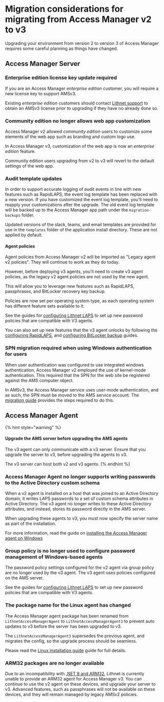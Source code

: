 # Migration considerations for migrating from Access Manager v2 to v3

Upgrading your environment from version 2 to version 3 of Access Manager requires some careful planning as things have changed.

## Access Manager Server

### Enterprise edition license key update required
If you are an Access Manager *enterprise edition* customer, you will require a new license key to support AMSv3.

Existing *enterprise edition* customers should contact [Lithnet support](https://lithnet.io/support) to obtain an AMSv3 license prior to upgrading if they have no already done so.

### Community edition no longer allows web app customization
Access Manager v2 allowed *community edition* users to customize some elements of the web app such as branding and custom logo use.

In Access Manager v3, customization of the web app is now an *enterprise edition* feature.

Community edition users upgrading from v2 to v3 will revert to the default settings of the web app.

### Audit template updates
In order to support accurate logging of audit events in line with new features such as RapidLAPS, the event log template has been replaced with a new version. If you have customized the event log template, you'll need to reapply your customizations after the upgrade. The old event log template will be backed up to the Access Manager app path under the `migration-backups` folder.

Updated versions of the slack, teams, and email templates are provided for use in the `templates` folder of the application install directory. These are not applied by default.

#### Agent policies
Agent policies from Access Manager v2 will be imported as "Legacy agent v2 policies". They will continue to work as they do today. 

However, before deploying v3 agents, you'll need to create v3 agent policies, as the legacy v2 agent policies are not used by the new agent. 

This will allow you to leverage new features such as RapidLAPS, passphrases, and BitLocker recovery key backup.

Policies are now set per operating system type, as each operating system has different feature sets available to it.

See the guides for [configuring Lithnet LAPS](../configuration/deploying-features/laps/setting-up-lithnet-laps.md) to set up new password policies that are compatible with V3 agents.

You can also set up new features that the v3 agent unlocks by following the [configuring RapidLAPS](../configuration/deploying-features/rapidlaps/setting-up-rapid-laps.md), and [configuring BitLocker backup](../configuration/deploying-features/fve-backup/setting-up-bitlocker-ams.md) guides.

### SPN migration required when using Windows authentication for users
When user authentication was configured to use integrated windows authentication, Access Manager v2 employed the use of kernel-mode authentication. This required that the SPN for the web site be registered against the AMS computer object.

In AMSv3, the Access Manager service uses user-mode authentication, and as such, the SPN must be moved to the AMS service account. The [migration guide](upgrading-from-v2.md) provides the steps required to do this.

## Access Manager Agent

{% hint style="warning" %}
#### Upgrade the AMS server before upgrading the AMS agents
The v3 agent can only communicate with a v3 server. Ensure that you upgrade the server to v3, before upgrading the agents to v3.

The v3 server can host both v2 and v3 agents.
{% endhint %}

### Access Manager Agent no longer supports writing passwords to the Active Directory custom schema
When a v2 agent is installed on a host that was joined to an Active Directory domain, it writes LAPS passwords to a set of custom schema attributes in Active Directory. The v3 agent no longer writes to these Active Directory attributes, and instead, stores its password directly in the AMS server.

When upgrading these agents to v3, you must now specify the server name as part of the installation.

For more information, read the guide on [installing the Access Manager agent on Windows](installing-the-access-manager-agent/installing-the-access-manager-agent-windows.md)

### Group policy is no longer used to configure password management of Windows-based agents
The password policy settings configured for the v2 agent via group policy are no longer used by the v3 agent. The v3 agent uses policies configured on the AMS server.

See the guides for [configuring Lithnet LAPS](../configuration/deploying-features/laps/setting-up-lithnet-laps.md) to set up new password policies that are compatible with V3 agents.

### The package name for the Linux agent has changed

The Access Manager agent package has been renamed from `LithnetAccessManagerAgent` to `LithnetAccessManagerAgent3` to prevent auto updates to v3 before the server has been upgraded to v3.

The `LithnetAccessManagerAgent3` supersedes the previous agent, and migrates the config, so the upgrade process should be seamless.

Please read the [Linux installation guide](installing-the-access-manager-agent/installing-the-access-manager-agent-linux.md) guide for full details.

### ARM32 packages are no longer available
Due to an incompatibility with [.NET 8 and ARM32](https://github.com/dotnet/core/discussions/9285), Lithnet is currently unable to provide an ARM32 agent for Access Manager v3. You can continue to use the v2 agent on these devices, and upgrade your server to v3. Advanced features, such as passphrases will not be available on these devices, and they will remain managed by legacy AMSv2 policies.
